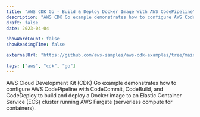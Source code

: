 ```yaml
---
title: "AWS CDK Go - Build & Deploy Docker Image With AWS CodePipeline"
description: "AWS CDK Go example demonstrates how to configure AWS CodePipeline with CodeCommit, CodeBuild, and CodeDeploy to build and deploy a Docker image to an Elastic Container Service (ECS) cluster running AWS Fargate."
draft: false
date: 2023-04-04

showWordCount: false
showReadingTime: false

externalUrl: "https://github.com/aws-samples/aws-cdk-examples/tree/main/go/codepipeline-build-deploy"

tags: ["aws", "cdk", "go"]
---
```


AWS Cloud Development Kit (CDK) Go example demonstrates how to configure AWS CodePipeline with CodeCommit, CodeBuild, and CodeDeploy to build and deploy a Docker image to an Elastic Container Service (ECS) cluster running AWS Fargate (serverless compute for containers).
